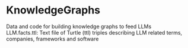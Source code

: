 # KnowledgeGraphs
Data and code for building knowledge graphs to feed LLMs  
LLM.facts.ttl: Text file of Turtle (ttl) triples describing LLM related terms, companies, frameworks and software 
